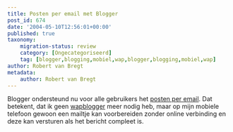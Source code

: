 ```yaml
---
title: Posten per email met Blogger
post_id: 674
date: '2004-05-10T12:56:01+00:00'
published: true
taxonomy:
    migration-status: review
    category: [Ongecategoriseerd]
    tag: [blogger,blogging,mobiel,wap,blogger,blogging,mobiel,wap]
author: Robert van Bregt
metadata:
    author: Robert van Bregt
---
```

Blogger ondersteund nu voor alle gebruikers het [posten per email](http://help.blogger.com/bin/answer.py?answer=135&topic=38). Dat betekent, dat ik geen [wapblogger](/2004/04/08/wapblogger/) meer nodig heb, maar op mijn mobiele telefoon gewoon een mailtje kan voorbereiden zonder online verbinding en deze kan versturen als het bericht compleet is.